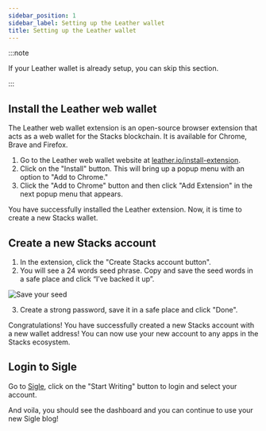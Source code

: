 ```yaml
---
sidebar_position: 1
sidebar_label: Setting up the Leather wallet
title: Setting up the Leather wallet
---
```


:::note

If your Leather wallet is already setup, you can skip this section.

:::

## Install the Leather web wallet

The Leather web wallet extension is an open-source browser extension that acts as a web wallet for the Stacks blockchain. It is available for Chrome, Brave and Firefox.

1. Go to the Leather web wallet website at [leather.io/install-extension](https://leather.io/install-extension).
2. Click on the "Install" button. This will bring up a popup menu with an option to "Add to Chrome."
3. Click the "Add to Chrome" button and then click "Add Extension" in the next popup menu that appears.

You have successfully installed the Leather extension. Now, it is time to create a new Stacks wallet.

## Create a new Stacks account

1. In the extension, click the "Create Stacks account button".
2. You will see a 24 words seed phrase. Copy and save the seed words in a safe place and click “I’ve backed it up”.

![Save your seed](/img/docs/getting-started/hiro-wallet-seed.png)

3. Create a strong password, save it in a safe place and click "Done".

Congratulations! You have successfully created a new Stacks account with a new wallet address! You can now use your new account to any apps in the Stacks ecosystem.

## Login to Sigle

Go to [Sigle](https://app.sigle.io/), click on the "Start Writing" button to login and select your account.

And voila, you should see the dashboard and you can continue to use your new Sigle blog!
